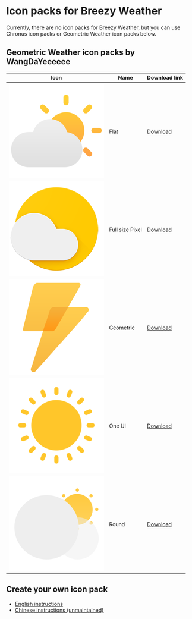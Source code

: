 # Icon packs for Breezy Weather

Currently, there are no icon packs for Breezy Weather, but you can use Chronus icon packs or Geometric Weather icon packs below.


## Geometric Weather icon packs by WangDaYeeeeee

| Icon                                                   | Name            | Download link                                                                                                                |
|--------------------------------------------------------|-----------------|------------------------------------------------------------------------------------------------------------------------------|
| ![Flat](pictures/iconPackFlat.png)                     | Flat            | [Download](https://github.com/WangDaYeeeeee/IconProvider-For-GeometricWeather/blob/master/apk/FlatIconProvider.apk)          |
| ![Full size Pixel](pictures/iconPackFullSizePixel.png) | Full size Pixel | [Download](https://github.com/WangDaYeeeeee/IconProvider-For-GeometricWeather/blob/master/apk/FullSizePixelIconProvider.apk) |
| ![Geometric](pictures/iconPackGeometric.png)           | Geometric       | [Download](https://github.com/WangDaYeeeeee/IconProvider-For-GeometricWeather/blob/master/apk/GeometricIconProvider.apk)     |
| ![One UI](pictures/iconPackOneUi.png)                  | One UI          | [Download](https://github.com/WangDaYeeeeee/IconProvider-For-GeometricWeather/blob/master/apk/OneUIIconProvider.apk)         |
| ![Round](pictures/iconPackRound.png)                   | Round           | [Download](https://github.com/WangDaYeeeeee/IconProvider-For-GeometricWeather/blob/master/apk/RoundIconProvider.apk)         |



## Create your own icon pack

* [English instructions](INSTRUCTIONS.md)
* [Chinese instructions (unmaintained)](INSTRUCTIONS.zh.md)

